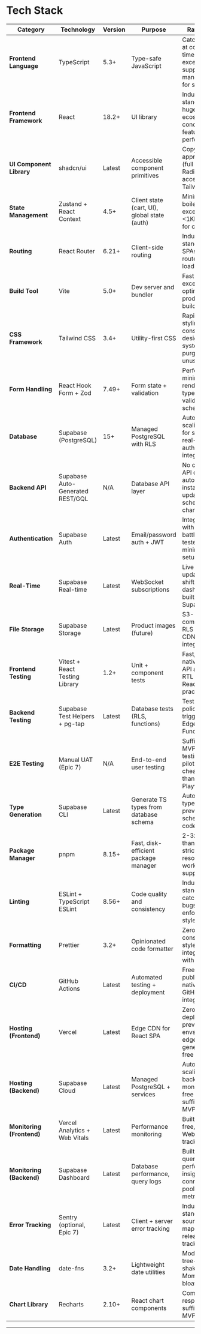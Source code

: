 # Tech Stack

| Category                  | Technology                         | Version | Purpose                                      | Rationale                                                                 |
| ------------------------- | ---------------------------------- | ------- | -------------------------------------------- | ------------------------------------------------------------------------- |
| **Frontend Language**     | TypeScript                         | 5.3+    | Type-safe JavaScript                         | Catch errors at compile time, excellent IDE support, mandatory for scale |
| **Frontend Framework**    | React                              | 18.2+   | UI library                                   | Industry standard, huge ecosystem, concurrent features for performance   |
| **UI Component Library**  | shadcn/ui                          | Latest  | Accessible component primitives              | Copy-paste approach (full control), Radix UI accessibility, Tailwind CSS |
| **State Management**      | Zustand + React Context            | 4.5+    | Client state (cart, UI), global state (auth) | Minimal boilerplate, excellent DX, <1KB bundle for cart state            |
| **Routing**               | React Router                       | 6.21+   | Client-side routing                          | Industry standard for SPAs, nested routes, data loading                  |
| **Build Tool**            | Vite                               | 5.0+    | Dev server and bundler                       | Fast HMR, excellent DX, optimal production builds                        |
| **CSS Framework**         | Tailwind CSS                       | 3.4+    | Utility-first CSS                            | Rapid styling, consistent design system, purges unused CSS               |
| **Form Handling**         | React Hook Form + Zod              | 7.49+   | Form state + validation                      | Performant, minimal re-renders, type-safe validation schemas             |
| **Database**              | Supabase (PostgreSQL)              | 15+     | Managed PostgreSQL with RLS                  | Auto-scaling, RLS for security, real-time, auth integration              |
| **Backend API**           | Supabase Auto-Generated REST/GQL   | N/A     | Database API layer                           | No custom API code, auto-typed, instant updates on schema changes        |
| **Authentication**        | Supabase Auth                      | Latest  | Email/password auth + JWT                    | Integrated with RLS, battle-tested, minimal setup                        |
| **Real-Time**             | Supabase Real-time                 | Latest  | WebSocket subscriptions                      | Live cart updates, shift dashboards, built-in to Supabase                |
| **File Storage**          | Supabase Storage                   | Latest  | Product images (future)                      | S3-compatible, RLS policies, CDN integration                             |
| **Frontend Testing**      | Vitest + React Testing Library     | 1.2+    | Unit + component tests                       | Fast, Vite-native, same API as Jest, RTL for React best practices       |
| **Backend Testing**       | Supabase Test Helpers + pg-tap     | Latest  | Database tests (RLS, functions)              | Test RLS policies, triggers, Edge Functions                              |
| **E2E Testing**           | Manual UAT (Epic 7)                | N/A     | End-to-end user testing                      | Sufficient for MVP, manual testing by pilot users cheaper than Playwright|
| **Type Generation**       | Supabase CLI                       | Latest  | Generate TS types from database schema       | Auto-sync types, prevents schema-code drift                              |
| **Package Manager**       | pnpm                               | 8.15+   | Fast, disk-efficient package manager         | 2-3x faster than npm, strict dep resolution, workspace support           |
| **Linting**               | ESLint + TypeScript ESLint         | 8.56+   | Code quality and consistency                 | Industry standard, catches bugs, enforces style                          |
| **Formatting**            | Prettier                           | 3.2+    | Opinionated code formatter                   | Zero config, consistent style, integrates with ESLint                    |
| **CI/CD**                 | GitHub Actions                     | Latest  | Automated testing + deployment               | Free for public repos, native GitHub integration                         |
| **Hosting (Frontend)**    | Vercel                             | Latest  | Edge CDN for React SPA                       | Zero-config deploys, preview envs, global edge, generous free tier       |
| **Hosting (Backend)**     | Supabase Cloud                     | Latest  | Managed PostgreSQL + services                | Auto-scaling, backups, monitoring, free tier sufficient for MVP          |
| **Monitoring (Frontend)** | Vercel Analytics + Web Vitals      | Latest  | Performance monitoring                       | Built-in, free, Core Web Vitals tracking                                 |
| **Monitoring (Backend)**  | Supabase Dashboard                 | Latest  | Database performance, query logs             | Built-in, query performance insights, connection pooling metrics         |
| **Error Tracking**        | Sentry (optional, Epic 7)          | Latest  | Client + server error tracking               | Industry standard, source maps, release tracking                         |
| **Date Handling**         | date-fns                           | 3.2+    | Lightweight date utilities                   | Modular, tree-shakable, no Moment.js bloat                               |
| **Chart Library**         | Recharts                           | 2.10+   | React chart components                       | Composable, responsive, sufficient for MVP reports                       |

---
